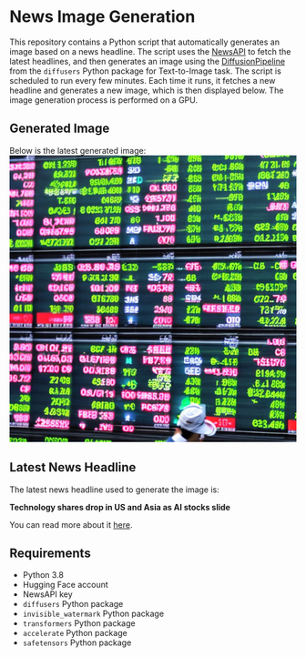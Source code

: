 # News Image Generation
This repository contains a Python script that automatically generates an image based on a news headline. The script uses the [NewsAPI](https://newsapi.org/) to fetch the latest headlines, and then generates an image using the [DiffusionPipeline](https://github.com/huggingface/diffusers) from the `diffusers` Python package for Text-to-Image task.
The script is scheduled to run every few minutes. Each time it runs, it fetches a new headline and generates a new image, which is then displayed below. The image generation process is performed on a GPU.

## Generated Image
Below is the latest generated image:
![Generated Image](image.png)

## Latest News Headline
The latest news headline used to generate the image is:

**Technology shares drop in US and Asia as AI stocks slide**

You can read more about it [here](https://news.google.com/rss/articles/CBMiWkFVX3lxTFB4OGgzQkZTMTFBS1N1ZE9WUGdVTDlVMk1FNy1RNm5GWVFxVERKQUM0TFN0YUxZcFA4aEZUTlRVV2llV0djX1VIOVJaOUV3STJERC0xdzA2TWE4Z9IBX0FVX3lxTE5EcEYyNnQ2b0lrakxNNEVsOWZ5ejB4STNtbE5ncWkySTNVVF9QdE80VkFvT3hFcVUyc1l6cm54djJNSU4wMjhvTXRIQzhINTZfTU4tYjBxcXpBdmp4amVB?oc=5).

## Requirements
- Python 3.8
- Hugging Face account
- NewsAPI key
- `diffusers` Python package
- `invisible_watermark` Python package
- `transformers` Python package
- `accelerate` Python package
- `safetensors` Python package
